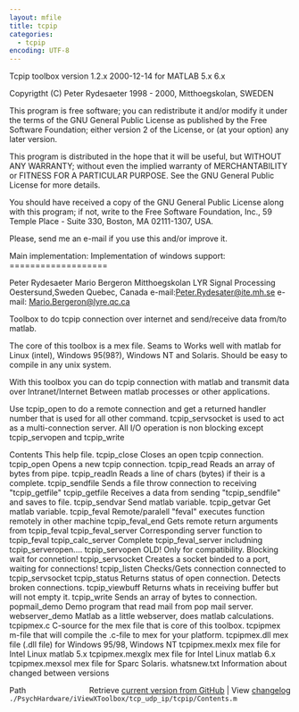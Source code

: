 ```yaml
---
layout: mfile
title: tcpip
categories:
  - tcpip
encoding: UTF-8
---
```


Tcpip toolbox version 1.2.x  2000-12-14 for MATLAB 5.x 6.x

Copyrigtht (C) Peter Rydesaeter 1998 - 2000, Mitthoegskolan, SWEDEN

This program is free software; you can redistribute it and/or
modify it under the terms of the GNU General Public License
as published by the Free Software Foundation; either version 2
of the License, or (at your option) any later version.

This program is distributed in the hope that it will be useful,
but WITHOUT ANY WARRANTY; without even the implied warranty of
MERCHANTABILITY or FITNESS FOR A PARTICULAR PURPOSE.  See the
GNU General Public License for more details.

You should have received a copy of the GNU General Public License
along with this program; if not, write to the Free Software
Foundation, Inc., 59 Temple Place - Suite 330, Boston, MA  02111-1307, USA.

Please, send me an e-mail if you use this and/or improve it.

Main implementation:              Implementation of windows support:
\===================

Peter Rydesaeter                  Mario Bergeron
Mitthoegskolan                    LYR Signal Processing
Oestersund,Sweden                 Quebec, Canada
e-mail:Peter.Rydesater@ite.mh.se  e-mail: Mario.Bergeron@lyre.qc.ca


Toolbox to do tcpip connection over internet
and send/receive data from/to matlab.

The core of this toolbox is a mex file.
Seams to Works well with matlab for Linux (intel),
Windows 95(98?), Windows NT and  Solaris.
Should be easy to compile in any unix system.

With this toolbox you can do tcpip connection with
matlab and transmit data over Intranet/Internet
Between matlab processes or other applications.

Use tcpip\_open to do a remote connection and get
a returned handler number that is used for all
other command.
tcpip\_servsocket is used to act as a multi-connection
server.
All I/O operation is non blocking except tcpip\_servopen
and tcpip\_write


Contents         This help file.
tcpip\_close      Closes an open tcpip connection.
tcpip\_open       Opens a new tcpip connection.
tcpip\_read       Reads an array of bytes from pipe.
tcpip\_readln     Reads a line of chars (bytes) if their is a complete.
tcpip\_sendfile   Sends a file throw connection to receiving "tcpip\_getfile"
tcpip\_getfile    Receives a data from sending "tcpip\_sendfile" and saves to file.
tcpip\_sendvar    Send matlab variable.
tcpip\_getvar     Get matlab variable.
tcpip\_feval      Remote/paralell "feval" executes function remotely in other machine
tcpip\_feval\_end  Gets remote return arguments from tcpip\_feval
tcpip\_feval\_server Corresponding server function to tcpip\_feval
tcpip\_calc\_server  Complete tcpip\_feval\_server includning tcpip\_serveropen....
tcpip\_servopen   OLD! Only for compatibility. Blocking wait for connetion!
tcpip\_servsocket Creates a socket binded to a port, waiting for connections!
tcpip\_listen     Checks/Gets connection connected to tcpip\_servsocket
tcpip\_status     Returns status of open connection. Detects broken connections.
tcpip\_viewbuff   Returns whats in receiving buffer but will not empty it.
tcpip\_write      Sends an array of bytes to connection.
popmail\_demo     Demo program that read mail from pop mail server.
webserver\_demo   Matlab as a little webserver, does matlab calculations.
tcpipmex.c       C-source for the mex file that is core of this toolbox.
tcpipmex         m-file that will compile the .c-file to mex for your platform.
tcpipmex.dll     mex file (.dll file) for Windows 95/98, Windows NT
tcpipmex.mexlx   mex file for Intel Linux matlab 5.x
tcpipmex.mexglx  mex file for Intel Linux matlab 6.x
tcpipmex.mexsol  mex file for Sparc Solaris.
whatsnew.txt     Information about changed between versions



<div class="code_header" style="text-align:right;">
  <span style="float:left;">Path&nbsp;&nbsp;</span> <span class="counter">Retrieve <a href=
  "https://raw.github.com/Psychtoolbox-3/Psychtoolbox-3/beta/./PsychHardware/iViewXToolbox/tcp_udp_ip/tcpip/Contents.m">current version from GitHub</a> | View <a href=
  "https://github.com/Psychtoolbox-3/Psychtoolbox-3/commits/beta/./PsychHardware/iViewXToolbox/tcp_udp_ip/tcpip/Contents.m">changelog</a></span>
</div>
<div class="code">
  <code>./PsychHardware/iViewXToolbox/tcp_udp_ip/tcpip/Contents.m</code>
</div>
